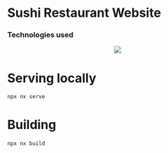 # Sushi Restaurant Website
### Technologies used
<p align="center">
  <a href="https://skillicons.dev">
    <img src="https://skillicons.dev/icons?i=ts,react,tailwind,vite" />
  </a>
</p>

# Serving locally
```sh
npx nx serve

```
# Building
```sh
npx nx build
```

